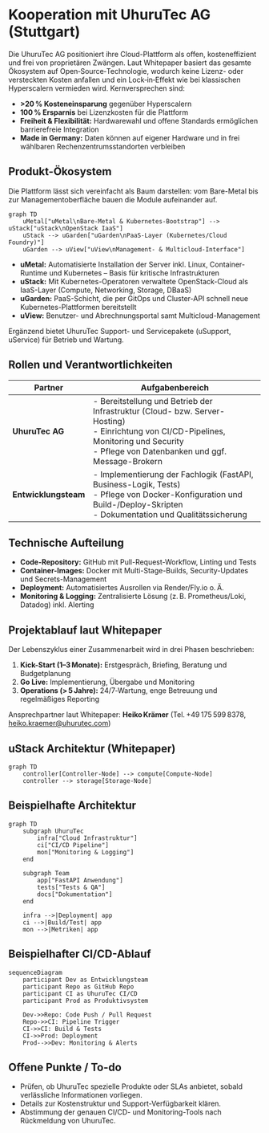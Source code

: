 # Kooperation mit UhuruTec AG (Stuttgart)

Die UhuruTec AG positioniert ihre Cloud-Plattform als offen, kosteneffizient und frei von proprietären Zwängen. Laut Whitepaper basiert das gesamte Ökosystem auf Open‑Source‑Technologie, wodurch keine Lizenz- oder versteckten Kosten anfallen und ein Lock‑in‑Effekt wie bei klassischen Hyperscalern vermieden wird. Kernversprechen sind:

- **>20 % Kosteneinsparung** gegenüber Hyperscalern
- **100 % Ersparnis** bei Lizenzkosten für die Plattform
- **Freiheit & Flexibilität:** Hardwarewahl und offene Standards ermöglichen barrierefreie Integration
- **Made in Germany:** Daten können auf eigener Hardware und in frei wählbaren Rechenzentrumsstandorten verbleiben

## Produkt-Ökosystem

Die Plattform lässt sich vereinfacht als Baum darstellen: vom Bare-Metal bis zur Managementoberfläche bauen die Module aufeinander auf.

```mermaid
graph TD
    uMetal["uMetal\nBare-Metal & Kubernetes-Bootstrap"] --> uStack["uStack\nOpenStack IaaS"]
    uStack --> uGarden["uGarden\nPaaS-Layer (Kubernetes/Cloud Foundry)"]
    uGarden --> uView["uView\nManagement- & Multicloud-Interface"]
```

- **uMetal:** Automatisierte Installation der Server inkl. Linux, Container-Runtime und Kubernetes – Basis für kritische Infrastrukturen
- **uStack:** Mit Kubernetes-Operatoren verwaltete OpenStack-Cloud als IaaS-Layer (Compute, Networking, Storage, DBaaS)
- **uGarden:** PaaS-Schicht, die per GitOps und Cluster-API schnell neue Kubernetes-Plattformen bereitstellt
- **uView:** Benutzer- und Abrechnungsportal samt Multicloud-Management

Ergänzend bietet UhuruTec Support- und Servicepakete (uSupport, uService) für Betrieb und Wartung.

## Rollen und Verantwortlichkeiten

| Partner        | Aufgabenbereich |
|---------------|-----------------|
| **UhuruTec AG** | - Bereitstellung und Betrieb der Infrastruktur (Cloud- bzw. Server-Hosting)<br>- Einrichtung von CI/CD-Pipelines, Monitoring und Security<br>- Pflege von Datenbanken und ggf. Message-Brokern |
| **Entwicklungsteam** | - Implementierung der Fachlogik (FastAPI, Business-Logik, Tests)<br>- Pflege von Docker-Konfiguration und Build-/Deploy-Skripten<br>- Dokumentation und Qualitätssicherung |

## Technische Aufteilung

- **Code-Repository:** GitHub mit Pull-Request-Workflow, Linting und Tests
- **Container-Images:** Docker mit Multi-Stage-Builds, Security-Updates und Secrets-Management
- **Deployment:** Automatisiertes Ausrollen via Render/Fly.io o. Ä.
- **Monitoring & Logging:** Zentralisierte Lösung (z. B. Prometheus/Loki, Datadog) inkl. Alerting

## Projektablauf laut Whitepaper

Der Lebenszyklus einer Zusammenarbeit wird in drei Phasen beschrieben:

1. **Kick-Start (1–3 Monate):** Erstgespräch, Briefing, Beratung und Budgetplanung
2. **Go Live:** Implementierung, Übergabe und Monitoring
3. **Operations (> 5 Jahre):** 24/7‑Wartung, enge Betreuung und regelmäßiges Reporting

Ansprechpartner laut Whitepaper: **Heiko Krämer** (Tel. +49 175 599 8378, heiko.kraemer@uhurutec.com)

## uStack Architektur (Whitepaper)

```mermaid
graph TD
    controller[Controller-Node] --> compute[Compute-Node]
    controller --> storage[Storage-Node]
```

## Beispielhafte Architektur

```mermaid
graph TD
    subgraph UhuruTec
        infra["Cloud Infrastruktur"]
        ci["CI/CD Pipeline"]
        mon["Monitoring & Logging"]
    end

    subgraph Team
        app["FastAPI Anwendung"]
        tests["Tests & QA"]
        docs["Dokumentation"]
    end

    infra -->|Deployment| app
    ci -->|Build/Test| app
    mon -->|Metriken| app
```

## Beispielhafter CI/CD-Ablauf

```mermaid
sequenceDiagram
    participant Dev as Entwicklungsteam
    participant Repo as GitHub Repo
    participant CI as UhuruTec CI/CD
    participant Prod as Produktivsystem

    Dev->>Repo: Code Push / Pull Request
    Repo->>CI: Pipeline Trigger
    CI->>CI: Build & Tests
    CI->>Prod: Deployment
    Prod-->>Dev: Monitoring & Alerts
```

## Offene Punkte / To-do

- Prüfen, ob UhuruTec spezielle Produkte oder SLAs anbietet, sobald verlässliche Informationen vorliegen.
- Details zur Kostenstruktur und Support-Verfügbarkeit klären.
- Abstimmung der genauen CI/CD- und Monitoring-Tools nach Rückmeldung von UhuruTec.

